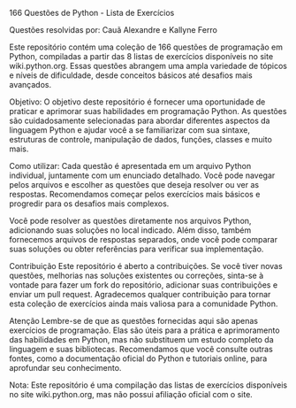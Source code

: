 166 Questões de Python - Lista de Exercícios

Questões resolvidas por: Cauã Alexandre e Kallyne Ferro

Este repositório contém uma coleção de 166 questões de programação em Python, compiladas a partir das 8 listas de exercícios disponíveis no site wiki.python.org. Essas questões abrangem uma ampla variedade de tópicos e níveis de dificuldade, desde conceitos básicos até desafios mais avançados.

Objetivo:
O objetivo deste repositório é fornecer uma oportunidade de praticar e aprimorar suas habilidades em programação Python. As questões são cuidadosamente selecionadas para abordar diferentes aspectos da linguagem Python e ajudar você a se familiarizar com sua sintaxe, estruturas de controle, manipulação de dados, funções, classes e muito mais.

Como utilizar:
Cada questão é apresentada em um arquivo Python individual, juntamente com um enunciado detalhado. Você pode navegar pelos arquivos e escolher as questões que deseja resolver ou ver as respostas. Recomendamos começar pelos exercícios mais básicos e progredir para os desafios mais complexos.

Você pode resolver as questões diretamente nos arquivos Python, adicionando suas soluções no local indicado. Além disso, também fornecemos arquivos de respostas separados, onde você pode comparar suas soluções ou obter referências para verificar sua implementação.

Contribuição
Este repositório é aberto a contribuições. Se você tiver novas questões, melhorias nas soluções existentes ou correções, sinta-se à vontade para fazer um fork do repositório, adicionar suas contribuições e enviar um pull request. Agradecemos qualquer contribuição para tornar esta coleção de exercícios ainda mais valiosa para a comunidade Python.

Atenção
Lembre-se de que as questões fornecidas aqui são apenas exercícios de programação. Elas são úteis para a prática e aprimoramento das habilidades em Python, mas não substituem um estudo completo da linguagem e suas bibliotecas. Recomendamos que você consulte outras fontes, como a documentação oficial do Python e tutoriais online, para aprofundar seu conhecimento.

Nota: Este repositório é uma compilação das listas de exercícios disponíveis no site wiki.python.org, mas não possui afiliação oficial com o site.